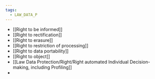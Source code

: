 ```yaml
---
tags:
  - LAW_DATA_P
---
```

* [[Right to be informed]]
* [[Right to rectification]]
* [[Right to erasure]]
* [[Right to restriction of processing]]
* [[Right to data portability]]
* [[Right to object]]
* [[Law Data Protection/Right/Right automated Individual Decision-making, including Profiling]]
* 